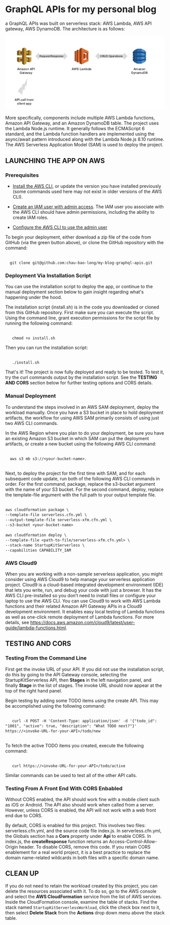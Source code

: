 # GraphQL APIs for my personal blog

a GraphQL APIs was built on serverless stack: AWS Lambda, AWS API gateway, AWS DynamoDB. The architecture is as follows:

![Architecture](images/architecture.jpg)

More specifically, components include multiple AWS Lambda functions, Amazon API Gateway, and an Amazon DynamoDB table. The project uses the Lambda Node.js runtime. It generally follows the ECMAScript 6 standard, and the Lambda function handlers are implemented using the async/await pattern introduced along with the Lambda Node.js 8.10 runtime. The AWS Serverless Application Model (SAM) is used to deploy the project. 

## LAUNCHING THE APP ON AWS

### Prerequisites

- [Install the AWS CLI](http://docs.aws.amazon.com/cli/latest/userguide/installing.html), or update
 the version you have installed previously (some commands used here may not
 exist in older versions of the AWS CLI).

- [Create an IAM user with admin access](http://docs.aws.amazon.com/IAM/latest/UserGuide/getting-started_create-admin-group.html).
 The IAM user you associate with the AWS CLI should have admin permissions, including the ability to create IAM roles.

- [Configure the AWS CLI to use the admin user](http://docs.aws.amazon.com/cli/latest/reference/configure/)


To begin your deployment, either download a zip file of the code from GitHub (via the green button above), or clone the GitHub repository with the command:  

```

  git clone git@github.com:chau-bao-long/my-blog-graphql-apis.git

```


### Deployment Via Installation Script

You can use the installation script to deploy the app, or continue to the manual deployment section below to gain insight regarding what's happening under the hood.

The installation script (install.sh) is in the code you downloaded or cloned from this GitHub repository. First make sure you can execute the script. Using the command line, grant execution permissions for the script file by running the following command:

```
   
   chmod +x install.sh

```

Then you can run the installation script:

```
   
   ./install.sh

```

That's it! The project is now fully deployed and ready to be tested. To test it, try the curl commands output by the installation script. See the **TESTING AND CORS** section below for further testing options and CORS details.


### Manual Deployment

To understand the steps involved in an AWS SAM deployment, deploy the workload
manually.  Once you have a S3 bucket in place to hold deployment artifacts, the 
workflow for using AWS SAM primarily consists of using just two AWS CLI commands.  

In the AWS Region where you plan to do your deployment, be sure you have an 
existing Amazon S3 bucket in which SAM can put the deployment artifacts, or 
create a new bucket using the following AWS CLI command:  

```

  aws s3 mb s3://<your-bucket-name>.  
  
```

Next, to deploy the project for the first time with SAM, and for each subsequent 
code update, run both of the following AWS CLI commands in order.  For the 
first command, package, replace the s3-bucket argument with the name of your 
S3 bucket.  For the second command, deploy, replace the template-file argument 
with the full path to your output template file.

```

aws cloudformation package \
--template-file serverless.cfn.yml \
--output-template-file serverless-xfm.cfn.yml \
--s3-bucket <your-bucket-name>

aws cloudformation deploy \
--template-file <path-to-file/serverless-xfm.cfn.yml> \
--stack-name StartupKitServerless \
--capabilities CAPABILITY_IAM

```


### AWS Cloud9

When you are working with a non-sample serverless application, you might consider using AWS Cloud9 to help manage your serverless application project. Cloud9 is a cloud-based integrated development environment (IDE) that lets you write, run, and debug your code with just a browser. It has the AWS CLI pre-installed so you don’t need to install files or configure your laptop to use the AWS CLI. You can use Cloud9 to work with AWS Lambda functions and their related Amazon API Gateway APIs in a Cloud9 development environment. It enables easy local testing of Lambda functions as well as one-click remote deployment of Lambda functions. For more details, see https://docs.aws.amazon.com/cloud9/latest/user-guide/lambda-functions.html.


## TESTING AND CORS

### Testing From the Command Line

First get the invoke URL of your API. If you did not use the installation script, do this by going to the API Gateway console, selecting the StartupKitServerless API, then **Stages** in the left navigation panel, and finally **Stage** in the list of stages.  The invoke URL should now appear at the top of the right hand panel.  

Begin testing by adding some TODO items using the create API.  This may be
accomplished using the following command: 

```

   curl -X POST -H 'Content-Type: application/json' -d '{"todo_id": "1001", "active": true, "description": "What TODO next?"}' https://<invoke-URL-for-your-API>/todo/new
   
```

To fetch the active TODO items you created, execute the following command:

```

   curl https://<invoke-URL-for-your-API>/todo/active

```

Similar commands can be used to test all of the other API calls.


### Testing From A Front End With CORS Enbabled

Without CORS enabled, the API should work fine with a mobile client such as iOS or Android. The API also should work when called from a server. However, unless CORS is enabled, the API will not work with a web front end due to CORS. 

By default, CORS is enabled for this project. This involves two files:  serverless.cfn.yml, and the source code file index.js.  In serverless.cfn.yml, the Globals section has a **Cors** property under **Api** to enable CORS.  In index.js, the **createResponse** function returns an Access-Control-Allow-Origin header. To disable CORS, remove this code. If you retain CORS enablement for a real world project, it is a best practice to replace the domain name-related wildcards in both files with a specific domain name.  


## CLEAN UP

If you do not need to retain the workload created by this project, you can delete the resources associated with it.  To do so, go to the AWS console and select the **AWS CloudFormation** service from the list of AWS services.  Inside the CloudFormation console, examine the table of stacks.  Find the stack named ```StartupKitServerlessWorkload```, click the check box next to it, then select **Delete Stack** from the **Actions** drop down menu above the stack table.


